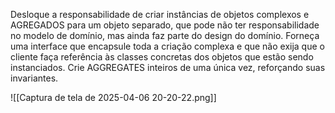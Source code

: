 Desloque a responsabilidade de criar instâncias de objetos complexos e AGREGADOS para um objeto separado, que pode não ter responsabilidade no modelo de domínio, mas ainda faz parte do design do domínio. Forneça uma interface que encapsule toda a criação complexa e que não exija que o cliente faça referência às classes concretas dos objetos que estão sendo instanciados. Crie AGGREGATES inteiros de uma única vez, reforçando suas invariantes.

![[Captura de tela de 2025-04-06 20-20-22.png]]

